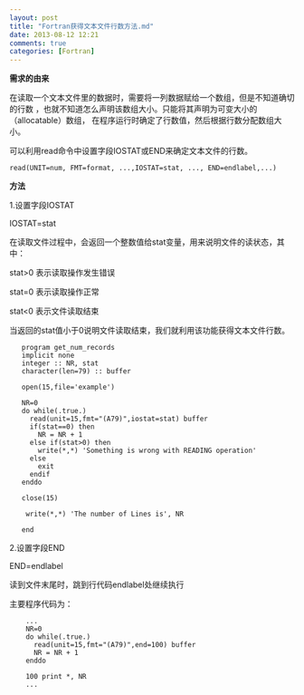 ```yaml
---
layout: post
title: "Fortran获得文本文件行数方法.md"
date: 2013-08-12 12:21
comments: true
categories: [Fortran] 
---
```


**需求的由来**

在读取一个文本文件里的数据时，需要将一列数据赋给一个数组，但是不知道确切的行数
，也就不知道怎么声明该数组大小。只能将其声明为可变大小的（allocatable）数组，
在程序运行时确定了行数值，然后根据行数分配数组大小。

可以利用read命令中设置字段IOSTAT或END来确定文本文件的行数。

`read(UNIT=num, FMT=format, ...,IOSTAT=stat, ..., END=endlabel,...)`

<!--more-->

**方法**

1.设置字段IOSTAT

 IOSTAT=stat 

 在读取文件过程中，会返回一个整数值给stat变量，用来说明文件的读状态，其中：

 stat>0  表示读取操作发生错误

 stat=0  表示读取操作正常

 stat<0  表示文件读取结束

 当返回的stat值小于0说明文件读取结束，我们就利用该功能获得文本文件行数。

```
   program get_num_records
   implicit none
   integer :: NR, stat
   character(len=79) :: buffer

   open(15,file='example')

   NR=0
   do while(.true.)
	 read(unit=15,fmt="(A79)",iostat=stat) buffer
	 if(stat==0) then
	   NR = NR + 1
	 else if(stat>0) then
	   write(*,*) 'Something is wrong with READING operation'
	 else
	   exit
	 endif
   enddo

   close(15)
	
	write(*,*) 'The number of Lines is', NR

   end
```

2.设置字段END

 END=endlabel 

 读到文件末尾时，跳到行代码endlabel处继续执行

 主要程序代码为：

```
    ...
	NR=0
	do while(.true.)
	  read(unit=15,fmt="(A79)",end=100) buffer
	  NR = NR + 1
	enddo

	100 print *, NR
    ...
```



